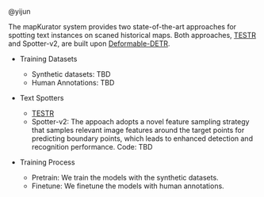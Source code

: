 
@yijun 

The mapKurator system provides two state-of-the-art approaches for spotting text instances on scaned historical maps. Both approaches, <a href="https://github.com/mlpc-ucsd/TESTR" target="_blank">TESTR</a> and Spotter-v2, are built upon <a href="https://github.com/fundamentalvision/Deformable-DETR" target="_blank">Deformable-DETR</a>.

- Training Datasets
  - Synthetic datasets: TBD 
  - Human Annotations: TBD

- Text Spotters
  - <a href="https://github.com/mlpc-ucsd/TESTR" target="_blank">TESTR</a>
  - Spotter-v2: The appoach adopts a novel feature sampling strategy that samples relevant image features around the target points for predicting boundary points, which leads to enhanced detection and recognition performance. Code: TBD

- Training Process
  - Pretrain: We train the models with the synthetic datasets.
  - Finetune: We finetune the models with human annotations.
  

